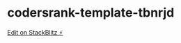 # codersrank-template-tbnrjd

[Edit on StackBlitz ⚡️](https://stackblitz.com/edit/codersrank-template-tbnrjd)